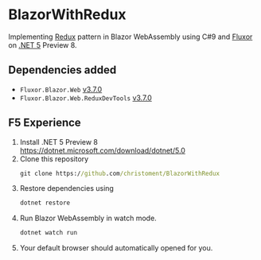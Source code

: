 # BlazorWithRedux
Implementing [Redux](https://redux.js.org/introduction/three-principles) pattern in Blazor WebAssembly using C#9 and [Fluxor](https://github.com/mrpmorris/Fluxor) on [.NET 5](https://dotnet.microsoft.com/download/dotnet/5.0) Preview 8.

## Dependencies added
- `Fluxor.Blazor.Web` [v3.7.0](https://www.nuget.org/packages/Fluxor.Blazor.Web/3.7.0)
- `Fluxor.Blazor.Web.ReduxDevTools` [v3.7.0](https://www.nuget.org/packages/Fluxor.Blazor.Web.ReduxDevTools/3.7.0)

## F5 Experience
1. Install .NET 5 Preview 8 https://dotnet.microsoft.com/download/dotnet/5.0
2. Clone this repository
    ```cmd
    git clone https://github.com/christoment/BlazorWithRedux
    ```
3. Restore dependencies using
    ```cmd
    dotnet restore
    ```
4. Run Blazor WebAssembly in watch mode.
    ```cmd
    dotnet watch run
    ```
5. Your default browser should automatically opened for you.